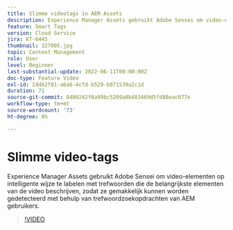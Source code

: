 ```yaml
---
title: Slimme videotags in AEM Assets
description: Experience Manager Assets gebruikt Adobe Sensei om video-elementen op intelligente wijze te labelen met trefwoorden die de belangrijkste elementen van de video beschrijven, zodat ze gemakkelijk kunnen worden gedetecteerd met behulp van trefwoordzoekopdrachten van AEM gebruikers.
feature: Smart Tags
version: Cloud Service
jira: KT-6445
thumbnail: 327005.jpg
topic: Content Management
role: User
level: Beginner
last-substantial-update: 2022-06-11T00:00:00Z
doc-type: Feature Video
exl-id: 24d62f81-a6a6-4cfd-b529-b071539a2c1d
duration: 71
source-git-commit: 0400242f6a99bc5209a8b483469d5fd88eac077e
workflow-type: tm+mt
source-wordcount: '73'
ht-degree: 0%

---
```


# Slimme video-tags

Experience Manager Assets gebruikt Adobe Sensei om video-elementen op intelligente wijze te labelen met trefwoorden die de belangrijkste elementen van de video beschrijven, zodat ze gemakkelijk kunnen worden gedetecteerd met behulp van trefwoordzoekopdrachten van AEM gebruikers.

>[!VIDEO](https://video.tv.adobe.com/v/327005?quality=12&learn=on)
